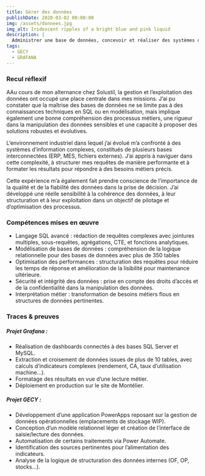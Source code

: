```yaml
---
title: Gérer des données
publishDate: 2020-03-02 00:00:00
img: /assets/donnees.jpg
img_alt: Iridescent ripples of a bright blue and pink liquid
description: |
  Administrer une base de données, concevoir et réaliser des systèmes d'informations décisionnels
tags:
  - GECY
  - GRAFANA
---
```


### Recul réflexif

AAu cours de mon alternance chez Solustil, la gestion et l’exploitation des données ont occupé une place centrale dans mes missions. J’ai pu constater que la maîtrise des bases de données ne se limite pas à des connaissances techniques en SQL ou en modélisation, mais implique également une bonne compréhension des processus métiers, une rigueur dans la manipulation des données sensibles et une capacité à proposer des solutions robustes et évolutives.

L’environnement industriel dans lequel j’ai évolué m’a confronté à des systèmes d’information complexes, constitués de plusieurs bases interconnectées (ERP, MES, fichiers externes). J’ai appris à naviguer dans cette complexité, à structurer mes requêtes de manière performante et à formater les résultats pour répondre à des besoins métiers précis.

Cette expérience m’a également fait prendre conscience de l’importance de la qualité et de la fiabilité des données dans la prise de décision. J’ai développé une réelle sensibilité à la cohérence des données, à leur structuration et à leur exploitation dans un objectif de pilotage et d’optimisation des processus.

### Compétences mises en œuvre

- Langage SQL avancé : rédaction de requêtes complexes avec jointures multiples, sous-requêtes, agrégations, CTE, et fonctions analytiques.
- Modélisation de bases de données : compréhension de la logique relationnelle pour des bases de données avec plus de 350 tables
- Optimisation des performances : structuration des requêtes pour réduire les temps de réponse et amélioration de la lisibilité pour maintenance ultérieure.
- Sécurité et intégrité des données : prise en compte des droits d’accès et de la confidentialité dans la manipulation des données.
- Interprétation métier : transformation de besoins métiers flous en structures de données pertinentes.

### Traces & preuves

##### Projet Grafana :

- Réalisation de dashboards connectés à des bases SQL Server et MySQL.
- Extraction et croisement de données issues de plus de 10 tables, avec calculs d’indicateurs complexes (rendement, CA, taux d’utilisation machine…).
- Formatage des résultats en vue d’une lecture métier.
- Déploiement en production sur le site de Montélier.
  
##### Projet GECY :

- Développement d’une application PowerApps reposant sur la gestion de données opérationnelles (emplacements de stockage WIP).
- Conception d’un modèle relationnel léger et création de l’interface de saisie/lecture des données.
- Automatisation de certains traitements via Power Automate.
- Identification des sources pertinentes pour l’alimentation des indicateurs.
- Analyse de la logique de structuration des données internes (OF, OP, stocks…).
